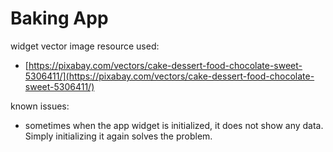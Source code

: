 # Baking App

 
widget vector image resource used:
+ [https://pixabay.com/vectors/cake-dessert-food-chocolate-sweet-5306411/](https://pixabay.com/vectors/cake-dessert-food-chocolate-sweet-5306411/)


known issues:
+ sometimes when the app widget is initialized, it does not show any data. Simply initializing it again solves the problem. 

